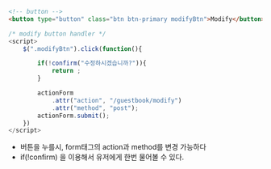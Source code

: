 ```html
<!-- button -->
<button type="button" class="btn btn-primary modifyBtn">Modify</button>
```

```javascript
/* modify button handler */
<script>
    $(".modifyBtn").click(function(){

        if(!confirm("수정하시겠습니까?")){
            return ;
        }

        actionForm
            .attr("action", "/guestbook/modify")
            .attr("method", "post");
        actionForm.submit();
    })
</script>
```

- 버튼을 누를시, form태그의 action과 method를 변경 가능하다
- if(!confirm) 을 이용해서 유저에게 한번 물어볼 수 있다.